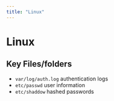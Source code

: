 ```yaml
---
title: "Linux"
---
```

# Linux

## Key Files/folders

* `var/log/auth.log` authentication logs
* `etc/passwd` user information 
* `etc/shaddow` hashed passwords